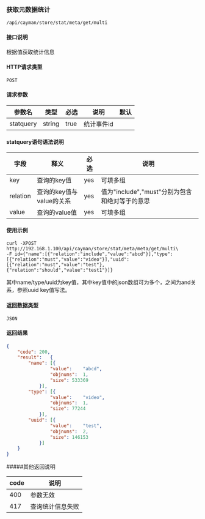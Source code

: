 ### 获取元数据统计
`/api/cayman/store/stat/meta/get/multi`

#### 接口说明
根据值获取统计信息

#### HTTP请求类型
`POST`

#### 请求参数
|参数名|类型|必选|说明|默认|
|--|--|--|--|--|
|statquery|string|true|统计事件id||

#### statquery语句语法说明
|字段|释义|必选|说明|
|--|--|--|--|
|key|查询的key值|yes|可填多组|
|relation|查询的key值与value的关系|yes|值为"include","must"分别为包含和绝对等于的意思|
|value|查询的value值|yes|可填多组|
#### 使用示例
```
curl -XPOST http://192.168.1.100/api/cayman/store/stat/meta/meta/get/multi\
-F id={"name":[{"relation":"include","value":"abcd"}],"type":[{"relation":"must","value":"video"}],"uuid":[{"relation":"must","value":"test"},{"relation":"should","value":"test1"}]}
```
其中name/type/uuid为key值，其中key值中的json数组可为多个，之间为and关系，参照uuid key值写法。
#### 返回数据类型
`JSON`

#### 返回结果
```json
{
	"code":	200,
	"result":	{
		"name":	[{
				"value":	"abcd",
				"objnums":	1,
				"size":	533369
			}],
		"type":	[{
				"value":	"video",
				"objnums":	1,
				"size":	77244
			}],
		"uuid":	[{
				"value":	"test",
				"objnums":	2,
				"size":	146153
			}]
	}
}
```
#####其他返回说明


|code|说明|
|--|--|
|400|参数无效|
|417|查询统计信息失败|

